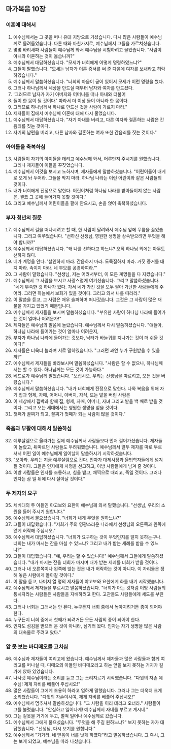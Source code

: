 ## 마가복음 10장

### 이혼에 대해서
1. 예수님께서는 그 곳을 떠나 유대 지방으로 가셨습니다. 다시 많은 사람들이 예수님께로 몰려들었습니다. 다른 때와 마찬가지로, 예수님께서 그들을 가르치셨습니다.
2. 몇몇 바리새파 사람들이 예수님께 와서 예수님을 시험하려고 물었습니다. "사람이 아내와 이혼하는 것이 옳습니까?"
3. 예수님께서 대답하셨습니다. "모세가 너희에게 어떻게 명령하였느냐?"
4. 그들이 말했습니다. "모세는 남자가 이혼 증서를 써 준 다음에 여자를 보내라고 허락하였습니다."
5. 예수님께서 말씀하셨습니다. "너희의 마음이 굳어 있어서 모세가 이런 명령을 썼다.
6. 그러나 하나님께서 세상을 만드실 때부터 남자와 여자를 만드셨다.
7. '그러므로 남자가 자기 아버지와 어머니를 떠나 아내와 더불어
8. 둘이 한 몸이 될 것이다.' 따라서 더 이상 둘이 아니라 한 몸이다.
9. 그러므로 하나님께서 하나로 만드신 것을 사람이 가르지 마라."
10. 제자들이 집에서 예수님께 이혼에 대해 다시 물었습니다.
11. 예수님께서 대답하셨습니다. "자기 아내를 버리고, 다른 여자와 결혼하는 사람은 간음죄를 짓는 것이다.
12. 자기의 남편을 버리고, 다른 남자와 결혼하는 여자 또한 간음죄를 짓는 것이다."
### 아이들을 축복하심
13. 사람들이 자기의 아이들을 데리고 예수님께 와서, 어루만져 주시기를 원했습니다. 그러나 제자들이 이들을 꾸짖었습니다.
14. 예수님께서 이것을 보시고 노하시며, 제자들에게 말씀하셨습니다. "어린이들이 내게로 오게 놔 두어라. 그들을 막지 마라. 하나님 나라는 이런 어린이와 같은 사람들의 것이다.
15. 내가 너희에게 진정으로 말한다. 어린이처럼 하나님 나라를 받아들이지 않는 사람은, 결코 그 곳에 들어가지 못할 것이다."
16. 그리고 예수님께서 어린이들을 팔에 안으시고, 손을 얹어 축복하셨습니다.
### 부자 청년의 질문
17. 예수님께서 길을 떠나시려고 할 때, 한 사람이 달려와서 예수님 앞에 무릎을 꿇었습니다. 그리고 여쭈었습니다. "선하신 선생님, 영원한 생명을 상속받으려면 무엇을 해야 합니까?"
18. 예수님께서 대답하셨습니다. "왜 나를 선하다고 하느냐? 오직 하나님 외에는 아무도 선하지 않다.
19. 네가 계명을 안다. '살인하지 마라. 간음하지 마라. 도둑질하지 마라. 거짓 증거를 대지 마라. 속이지 마라. 네 부모를 공경하여라.'"
20. 그 사람이 말했습니다. "선생님, 저는 어려서부터, 이 모든 계명들을 다 지켰습니다."
21. 예수님께서 그 사람을 보시고 사랑스럽게 여기셨습니다. 그리고 말씀하셨습니다. "네게 부족한 것 하나가 있다. 가서 네가 가진 것을 모두 팔아 가난한 사람들에게 주어라. 그러면 하늘에서 보화가 있을 것이다. 그리고 와서 나를 따라라."
22. 이 말씀을 듣고, 그 사람은 매우 슬퍼하며 떠나갔습니다. 그것은 그 사람이 많은 재물을 가지고 있었기 때문입니다.
23. 예수님께서 제자들을 보시며 말씀하셨습니다. "부유한 사람이 하나님 나라에 들어가는 것이 얼마나 어려운가!"
24. 제자들은 예수님의 말씀에 놀랐습니다. 예수님께서 다시 말씀하셨습니다. "얘들아, 하나님 나라에 들어가는 것이 얼마나 어려운지,
25. 부자가 하나님 나라에 들어가는 것보다, 낙타가 바늘귀를 지나가는 것이 더 쉬울 것이다!"
26. 제자들은 더욱더 놀라며 서로 말하였습니다. "그러면 과연 누가 구원받을 수 있을까?"
27. 예수님께서 제자들을 바라보시며 말씀하셨습니다. "사람은 할 수 없으나, 하나님께서는 할 수 있다. 하나님께는 모든 것이 가능하다."
28. 베드로가 예수님께 말했습니다. "보십시오. 우리는 선생님을 따르려고, 모든 것을 버렸습니다."
29. 예수님께서 말씀하셨습니다. "내가 너희에게 진정으로 말한다. 나와 복음을 위해 자기 집과 형제, 자매, 어머니, 아버지, 자식, 또는 밭을 버린 사람은
30. 이 세상에서 핍박과 함께 집, 형제, 자매, 어머니, 자녀 그리고 밭을 백 배로 받을 것이다. 그리고 오는 세대에서는 영원한 생명을 얻을 것이다.
31. 첫째가 꼴찌가 되고, 꼴찌가 첫째가 되는 사람이 많을 것이다."
### 죽음과 부활에 대해서 말씀하심
32. 예루살렘으로 올라가는 길에 예수님께서 사람들보다 먼저 걸어가셨습니다. 제자들이 놀랐고, 뒤따르던 사람들도 두려워했습니다. 예수님께서 열두 제자를 따로 부르셔서 어떤 일이 예수님에게 일어날지 말씀하시기 시작하셨습니다.
33. "보아라. 우리는 지금 예루살렘으로 간다. 인자가 대제사장과 율법학자들에게 넘겨질 것이다. 그들은 인자에게 사형을 선고하고, 이방 사람들에게 넘겨 줄 것이다.
34. 이방 사람들은 인자를 조롱하고, 침을 뱉고, 채찍으로 때리고, 죽일 것이다. 그러나 인자는 삼 일 뒤에 다시 살아날 것이다."
### 두 제자의 요구
35. 세베대의 두 아들인 야고보와 요한이 예수님께 와서 말했습니다. "선생님, 우리의 소원을 들어 주시기 원합니다."
36. 예수님께서 물으셨습니다. "너희가 내게 무엇을 원하느냐?"
37. 그들이 대답했습니다. "저희가 주의 영광스러운 나라에서 선생님의 오른쪽과 왼쪽에 앉게 허락해 주십시오."
38. 예수님께서 대답하셨습니다. "너희가 요구하는 것이 무엇인지를 알지 못하는구나. 너희는 내가 마시는 잔을 마실 수 있느냐? 그리고 내가 받는 세례를 받을 수 있느냐?"
39. 그들이 대답했습니다. "예, 우리는 할 수 있습니다!" 예수님께서 그들에게 말씀하셨습니다. "내가 마시는 잔을 너희가 마시며 내가 받는 세례를 너희가 받을 것이다.
40. 그러나 내 오른쪽이나 왼쪽에 앉는 것은 내가 허락하는 것이 아니다. 이 자리들은 정해 놓은 사람에게 돌아갈 것이다."
41. 이 말을 듣고, 나머지 열 명의 제자들이 야고보와 요한에게 화를 내기 시작했습니다.
42. 예수님께서 제자들을 부르시고 말씀하셨습니다. "너희가 아는 것처럼 이방 사람들의 통치자라는 사람들은 사람들을 지배하려고 한다. 고관들도 사람들에게 세도를 부린다.
43. 그러나 너희는 그래서는 안 된다. 누구든지 너희 중에서 높아지려거든 종이 되어야 한다.
44. 누구든지 너희 중에서 첫째가 되려거든 모든 사람의 종이 되어야 한다.
45. 인자도 섬김을 받으러 온 것이 아니라, 섬기러 왔다. 인자는 자기 생명을 많은 사람의 대속물로 주려고 왔다."
### 앞 못 보는 바디매오를 고치심
46. 예수님과 제자들이 여리고에 왔습니다. 예수님께서 제자들과 많은 사람들과 함께 여리고를 떠나실 때, 디매오의 아들인 바디매오라고 하는 앞을 보지 못하는 거지가 길가에 앉아 있었습니다.
47. 나사렛 예수님이라는 소리를 듣고 그는 소리지르기 시작했습니다. "다윗의 자손 예수님! 제게 자비를 베풀어 주십시오!"
48. 많은 사람들이 그에게 조용히 하라고 엄하게 말했습니다. 그러나 그는 더욱더 크게 소리쳤습니다. "다윗의 자손이시여, 제게 자비를 베풀어 주십시오!"
49. 예수님께서 멈추셔서 말씀하셨습니다. "그 사람을 이리 데리고 오너라." 사람들이 그를 불렀습니다. "안심하고 일어나게! 예수님께서 자네를 부르고 계시네."
50. 그는 겉옷을 거기에 두고, 벌떡 일어나 예수님께로 갔습니다.
51. 예수님께서 그에게 물으셨습니다. "무엇을 해 주길 원하느냐?" 보지 못하는 자가 대답했습니다. "선생님, 다시 보기를 원합니다."
52. 예수님께서 "가거라. 네 믿음이 너를 낫게 하였다"라고 말씀하셨습니다. 그 즉시, 그는 보게 되었고, 예수님을 따라 나섰습니다.